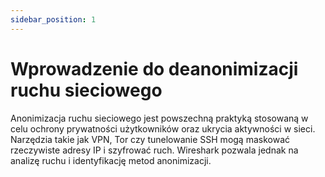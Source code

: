 ```yaml
---
sidebar_position: 1
---
```


# Wprowadzenie do deanonimizacji ruchu sieciowego

Anonimizacja ruchu sieciowego jest powszechną praktyką stosowaną w celu ochrony prywatności użytkowników oraz ukrycia aktywności w sieci. Narzędzia takie jak VPN, Tor czy tunelowanie SSH mogą maskować rzeczywiste adresy IP i szyfrować ruch. Wireshark pozwala jednak na analizę ruchu i identyfikację metod anonimizacji.